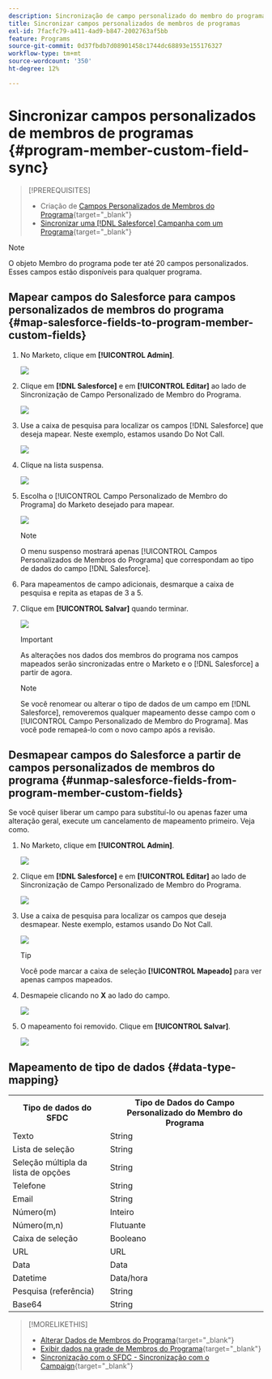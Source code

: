 ```yaml
---
description: Sincronização de campo personalizado do membro do programa - Documentação do Marketo - Documentação do produto
title: Sincronizar campos personalizados de membros de programas
exl-id: 7facfc79-a411-4ad9-b847-2002763af5bb
feature: Programs
source-git-commit: 0d37fbdb7d08901458c1744dc68893e155176327
workflow-type: tm+mt
source-wordcount: '350'
ht-degree: 12%

---
```


# Sincronizar campos personalizados de membros de programas {#program-member-custom-field-sync}

>[!PREREQUISITES]
>
>* Criação de [Campos Personalizados de Membros do Programa](/help/marketo/product-docs/core-marketo-concepts/programs/working-with-programs/program-member-custom-fields.md){target="_blank"}
>* [Sincronizar uma [!DNL Salesforce] Campanha com um Programa](/help/marketo/product-docs/core-marketo-concepts/programs/working-with-programs/sync-an-sfdc-campaign-with-a-program.md){target="_blank"}

>[!NOTE]
>
>O objeto Membro do programa pode ter até 20 campos personalizados. Esses campos estão disponíveis para qualquer programa.

## Mapear campos do Salesforce para campos personalizados de membros do programa {#map-salesforce-fields-to-program-member-custom-fields}

1. No Marketo, clique em **[!UICONTROL Admin]**.

   ![](assets/program-member-custom-field-sync-1.png)

1. Clique em **[!DNL Salesforce]** e em **[!UICONTROL Editar]** ao lado de Sincronização de Campo Personalizado de Membro do Programa.

   ![](assets/program-member-custom-field-sync-2.png)

1. Use a caixa de pesquisa para localizar os campos [!DNL Salesforce] que deseja mapear. Neste exemplo, estamos usando Do Not Call.

   ![](assets/program-member-custom-field-sync-3.png)

1. Clique na lista suspensa.

   ![](assets/program-member-custom-field-sync-4.png)

1. Escolha o [!UICONTROL Campo Personalizado de Membro do Programa] do Marketo desejado para mapear.

   ![](assets/program-member-custom-field-sync-5.png)

   >[!NOTE]
   >
   >O menu suspenso mostrará apenas [!UICONTROL Campos Personalizados de Membros do Programa] que correspondam ao tipo de dados do campo [!DNL Salesforce].

1. Para mapeamentos de campo adicionais, desmarque a caixa de pesquisa e repita as etapas de 3 a 5.

1. Clique em **[!UICONTROL Salvar]** quando terminar.

   ![](assets/program-member-custom-field-sync-6.png)

   >[!IMPORTANT]
   >
   >As alterações nos dados dos membros do programa nos campos mapeados serão sincronizadas entre o Marketo e o [!DNL Salesforce] a partir de agora.

   >[!NOTE]
   >
   >Se você renomear ou alterar o tipo de dados de um campo em [!DNL Salesforce], removeremos qualquer mapeamento desse campo com o [!UICONTROL Campo Personalizado de Membro do Programa]. Mas você pode remapeá-lo com o novo campo após a revisão.

## Desmapear campos do Salesforce a partir de campos personalizados de membros do programa {#unmap-salesforce-fields-from-program-member-custom-fields}

Se você quiser liberar um campo para substituí-lo ou apenas fazer uma alteração geral, execute um cancelamento de mapeamento primeiro. Veja como.

1. No Marketo, clique em **[!UICONTROL Admin]**.

   ![](assets/program-member-custom-field-sync-7.png)

1. Clique em **[!DNL Salesforce]** e em **[!UICONTROL Editar]** ao lado de Sincronização de Campo Personalizado de Membro do Programa.

   ![](assets/program-member-custom-field-sync-8.png)

1. Use a caixa de pesquisa para localizar os campos que deseja desmapear. Neste exemplo, estamos usando Do Not Call.

   ![](assets/program-member-custom-field-sync-9.png)

   >[!TIP]
   >
   >Você pode marcar a caixa de seleção **[!UICONTROL Mapeado]** para ver apenas campos mapeados.

1. Desmapeie clicando no **X** ao lado do campo.

   ![](assets/program-member-custom-field-sync-10.png)

1. O mapeamento foi removido. Clique em **[!UICONTROL Salvar]**.

   ![](assets/program-member-custom-field-sync-11.png)

## Mapeamento de tipo de dados {#data-type-mapping}

<table>
  <colgroup>
    <col/>
    <col/>
  </colgroup>
  <tbody>
    <tr>
      <th>Tipo de dados do SFDC</th>
      <th>Tipo de Dados do Campo Personalizado do Membro do Programa</th>
    </tr>
    <tr>
      <td>Texto</td>
      <td>String</td>
    </tr>
    <tr>
      <td>Lista de seleção</td>
      <td>String</td>
    </tr>
    <tr>
      <td>Seleção múltipla da lista de opções</td>
      <td>String</td>
    </tr>
    <tr>
      <td>Telefone</td>
      <td>String</td>
    </tr>
    <tr>
      <td>Email</td>
      <td>String</td>
    </tr>
    <tr>
      <td>Número(m)</td>
      <td>Inteiro</td>
    </tr>
    <tr>
      <td>Número(m,n)</td>
      <td>Flutuante</td>
    </tr>
    <tr>
      <td>Caixa de seleção</td>
      <td>Booleano</td>
    </tr>
    <tr>
      <td>URL</td>
      <td>URL</td>
    </tr>
    <tr>
      <td>Data</td>
      <td>Data</td>
    </tr>
    <tr>
      <td>Datetime</td>
      <td>Data/hora</td>
    </tr>
    <tr>
      <td>Pesquisa (referência)</td>
      <td>String</td>
    </tr>
    <tr>
      <td>Base64</td>
      <td>String</td>
    </tr>
  </tbody>
</table>

>[!MORELIKETHIS]
>
>* [Alterar Dados de Membros do Programa](/help/marketo/product-docs/core-marketo-concepts/smart-campaigns/program-flow-actions/change-program-member-data.md){target="_blank"}
>* [Exibir dados na grade de Membros do Programa](/help/marketo/product-docs/core-marketo-concepts/programs/working-with-programs/manage-and-view-members.md){target="_blank"}
>* [Sincronização com o SFDC - Sincronização com o Campaign](/help/marketo/product-docs/crm-sync/salesforce-sync/sfdc-sync-details/sfdc-sync-campaign-sync.md){target="_blank"}
